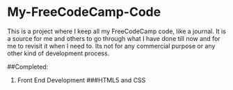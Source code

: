 # My-FreeCodeCamp-Code

This is a project where I keep all my FreeCodeCamp code, like a journal. It is a source for me and others to go through what I have done till now and for me to revisit it when I need to. Its not for any commercial purpose or any other kind of development process. 

##Completed:
1. Front End Development
###HTML5 and CSS
